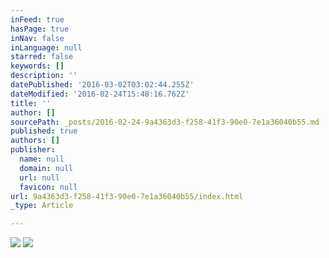 ```yaml
---
inFeed: true
hasPage: true
inNav: false
inLanguage: null
starred: false
keywords: []
description: ''
datePublished: '2016-03-02T03:02:44.255Z'
dateModified: '2016-02-24T15:48:16.762Z'
title: ''
author: []
sourcePath: _posts/2016-02-24-9a4363d3-f258-41f3-90e0-7e1a36040b55.md
published: true
authors: []
publisher:
  name: null
  domain: null
  url: null
  favicon: null
url: 9a4363d3-f258-41f3-90e0-7e1a36040b55/index.html
_type: Article

---
```

![](https://the-grid-user-content.s3-us-west-2.amazonaws.com/809ae65b-8afe-4315-9846-316dc5bf4e20.jpg)
![](https://s3-us-west-2.amazonaws.com/the-grid-img/p/ae8e045588063053907a6cbf29bac18a05a6abcd.jpg)